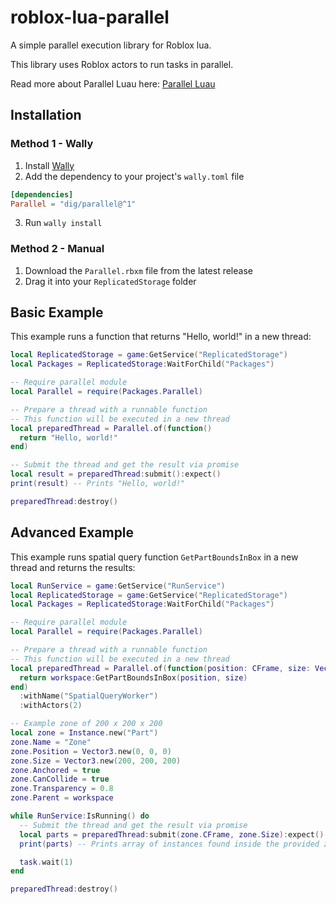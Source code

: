 # roblox-lua-parallel

A simple parallel execution library for Roblox lua. 

This library uses Roblox actors to run tasks in parallel.

Read more about Parallel Luau here: [Parallel Luau](https://create.roblox.com/docs/scripting/multithreading)

## Installation

### Method 1 - Wally
1. Install [Wally](https://wally.run/install)
2. Add the dependency to your project's `wally.toml` file
```toml
[dependencies]
Parallel = "dig/parallel@^1"
```
3. Run `wally install`

### Method 2 - Manual
1. Download the `Parallel.rbxm` file from the latest release
2. Drag it into your `ReplicatedStorage` folder

## Basic Example
This example runs a function that returns "Hello, world!" in a new thread:
```lua
local ReplicatedStorage = game:GetService("ReplicatedStorage")
local Packages = ReplicatedStorage:WaitForChild("Packages")

-- Require parallel module
local Parallel = require(Packages.Parallel)

-- Prepare a thread with a runnable function
-- This function will be executed in a new thread
local preparedThread = Parallel.of(function()
  return "Hello, world!"
end)

-- Submit the thread and get the result via promise
local result = preparedThread:submit():expect()
print(result) -- Prints "Hello, world!"

preparedThread:destroy()
```

## Advanced Example
This example runs spatial query function `GetPartBoundsInBox` in a new thread and returns the results:
```lua
local RunService = game:GetService("RunService")
local ReplicatedStorage = game:GetService("ReplicatedStorage")
local Packages = ReplicatedStorage:WaitForChild("Packages")

-- Require parallel module
local Parallel = require(Packages.Parallel)

-- Prepare a thread with a runnable function
-- This function will be executed in a new thread
local preparedThread = Parallel.of(function(position: CFrame, size: Vector3)
  return workspace:GetPartBoundsInBox(position, size)
end)
  :withName("SpatialQueryWorker")
  :withActors(2)

-- Example zone of 200 x 200 x 200
local zone = Instance.new("Part")
zone.Name = "Zone"
zone.Position = Vector3.new(0, 0, 0)
zone.Size = Vector3.new(200, 200, 200)
zone.Anchored = true
zone.CanCollide = true
zone.Transparency = 0.8
zone.Parent = workspace

while RunService:IsRunning() do
  -- Submit the thread and get the result via promise
  local parts = preparedThread:submit(zone.CFrame, zone.Size):expect()
  print(parts) -- Prints array of instances found inside the provided zone

  task.wait(1)
end

preparedThread:destroy()
```

